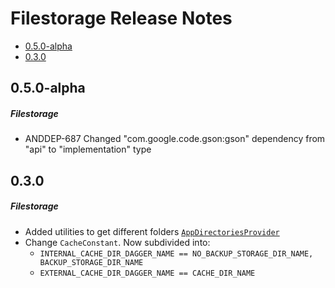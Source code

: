 # Filestorage Release Notes

- [0.5.0-alpha](#050-alpha)
- [0.3.0](#030)

## 0.5.0-alpha
##### Filestorage
* ANDDEP-687 Changed "com.google.code.gson:gson" dependency from "api" to "implementation" type
## 0.3.0
##### Filestorage
* Added utilities to get different folders [`AppDirectoriesProvider`](lib-filestorage/src/main/java/ru/surfstudio/android/filestorage/utils/AppDirectoriesProvider.kt)
* Change `CacheConstant`. Now subdivided into:
  * `INTERNAL_CACHE_DIR_DAGGER_NAME == NO_BACKUP_STORAGE_DIR_NAME, BACKUP_STORAGE_DIR_NAME`
  * `EXTERNAL_CACHE_DIR_DAGGER_NAME == CACHE_DIR_NAME`